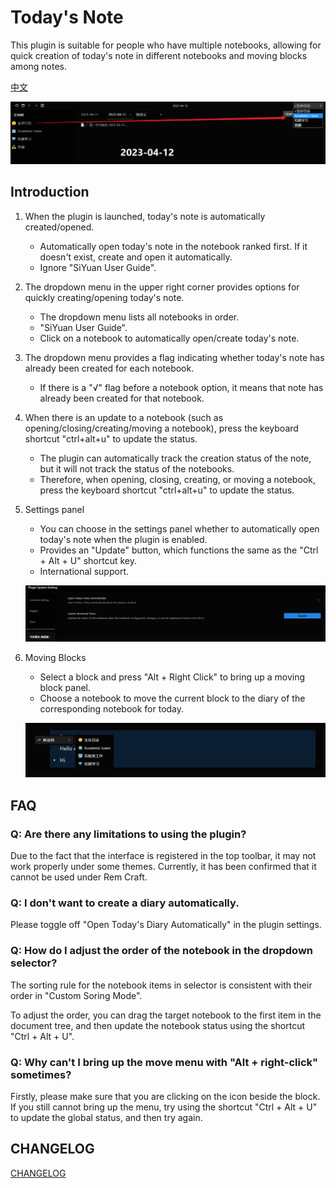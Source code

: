 # Today's Note

This plugin is suitable for people who have multiple notebooks, allowing for quick creation of today's note in different notebooks and moving blocks among notes.

[中文](README.md)

![note options](asset/日记选项.png)

## Introduction

1. When the plugin is launched, today's note is automatically created/opened.
    - Automatically open today's note in the notebook ranked first. If it doesn't exist, create and open it automatically.
    - Ignore "SiYuan User Guide".

2. The dropdown menu in the upper right corner provides options for quickly creating/opening today's note.
    - The dropdown menu lists all notebooks in order.
    - "SiYuan User Guide".
    - Click on a notebook to automatically open/create today's note.

3. The dropdown menu provides a flag indicating whether today's note has already been created for each notebook.
    - If there is a "√" flag before a notebook option, it means that note has already been created for that notebook.

4. When there is an update to a notebook (such as opening/closing/creating/moving a notebook), press the keyboard shortcut "ctrl+alt+u" to update the status.
    - The plugin can automatically track the creation status of the note, but it will not track the status of the notebooks.
    - Therefore, when opening, closing, creating, or moving a notebook, press the keyboard shortcut "ctrl+alt+u" to update the status.

5. Settings panel
    - You can choose in the settings panel whether to automatically open today's note when the plugin is enabled.
    - Provides an "Update" button, which functions the same as the "Ctrl + Alt + U" shortcut key.
    - International support.

    ![](asset/Setting-en.png)

6. Moving Blocks
    - Select a block and press "Alt + Right Click" to bring up a moving block panel.
    - Choose a notebook to move the current block to the diary of the corresponding notebook for today.

    ![](asset/MoveBlock.png)

## FAQ

### Q: Are there any limitations to using the plugin?

Due to the fact that the interface is registered in the top toolbar, it may not work properly under some themes. Currently, it has been confirmed that it cannot be used under Rem Craft.

### Q: I don't want to create a diary automatically.

Please toggle off "Open Today's Diary Automatically" in the plugin settings.

### Q: How do I adjust the order of the notebook in the dropdown selector?

The sorting rule for the notebook items in selector is consistent with their order in "Custom Soring Mode".

To adjust the order, you can drag the target notebook to the first item in the document tree, and then update the notebook status using the shortcut "Ctrl + Alt + U".

### Q: Why can't I bring up the move menu with "Alt + right-click" sometimes?

Firstly, please make sure that you are clicking on the icon beside the block. If you still cannot bring up the menu, try using the shortcut "Ctrl + Alt + U" to update the global status, and then try again.


## CHANGELOG

[CHANGELOG](CHANGELOG.md)